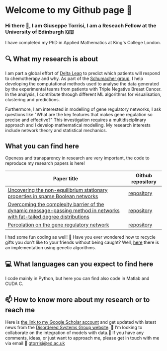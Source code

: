 # Welcome to my Github page :dizzy: 
### Hi there 👋, I am Giuseppe Torrisi, I am a Reseach Fellow  at the University of Edinburgh :uk:
I have completed my PhD in Applied Mathematics at King's College London.
## :mag: What my research is about
I am part a global effort of [Delta Leap](wellcomeleap.org/delta-tissue/) to predict  which patients will respond to chemotherapy and why. As part of the [Schumacher group](https://github.com/Schumacher-group), I help developing the computational methods used to analyse the data generated by the experimental teams from patients with Triple Negative Breast Cancer. In the analysis, I contribute through different ML algorithms for visualisation, clustering and predictions. 

Furthermore, I am interested in modelling of gene regulatory networks, I ask questions like "What are the key features that makes gene regulation so precise and effective?"
This investigation requires a multidisciplinary approach and I develop mathematical modelling.  My research interests include network theory and statistical mechanics.
## What you can find here
Openess and transparency in research are very important, the code to reproduce my research papers is here! 

| Paper title  | Github repository |
| --| --- |
|[Uncovering the non-equilibrium stationary properties in sparse Boolean networks](https://doi.org/10.1088/1742-5468/ac66d0) |[repository](https://github.com/g-torr/uncovering-non-eq)|
| [Overcoming the complexity barrier of the dynamic message-passing method in networks with fat-tailed degree distributions](https://doi.org/10.1103/PhysRevE.104.045313)  | [repository](https://github.com/g-torr/dynamic_unlocking)  |
| [Percolation on the gene regulatory network](https://iopscience.iop.org/article/10.1088/1742-5468/aba7b0)  | [repository](https://github.com/g-torr/percolation-grn)  |

I had some fun coding as well! :gift: Have you ever wondered how to recycle gifts you don't like to your friends without being caught? Well, [here](https://github.com/g-torr/recycle_gift) there is an implementation using genetic algorithms.
## :computer: What languages can you expect to find here
I code mainly in Python,  but here you can find also code in Matlab and  CUDA C.
## 📫 How to know more about my research or to reach me
Here is  [the link to my Google Scholar account](https://scholar.google.com/citations?hl=en&user=ZI00mzcAAAAJ) and get updated with latest news from the [Disordered Systems Group website](https://dissyskcl.github.io/).
 :dancers: I’m looking to collaborate on the integration of models with data.:raising_hand: If you have any comments, ideas, or just want to approach me,  please get in touch with me via email :email: gtorrisi@ed.ac.uk
 
<!--
**g-torr/g-torr** is a ✨ _special_ ✨ repository because its `README.md` (this file) appears on your GitHub profile.

Here are some ideas to get you started:

- 🔭 I’m currently working on ...
- 🌱 I’m currently learning ...
- 👯 I’m looking to collaborate on ...
- 🤔 I’m looking for help with ...
- 💬 Ask me about ...
- 📫 How to reach me: ...
- 😄 Pronouns: ...
- ⚡ Fun fact: ...
-->
